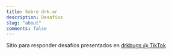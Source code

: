 ```yaml
---
title: Sobre drk.ar
description: Desafíos
slug: "about"
comments: false
---
```


Sitio para responder desafíos presentados en [drkbugs @ TikTok](https://www.tiktok.com/@drkbugs)
